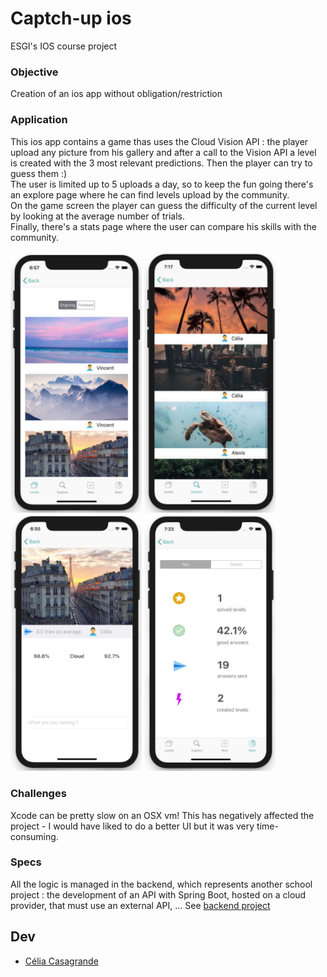 # Captch-up ios
ESGI's IOS course project

### Objective
Creation of an ios app without obligation/restriction

### Application
This ios app contains a game thas uses the Cloud Vision API : the player upload any picture from his gallery and after a call to the Vision API a level is created with the 3 most relevant predictions. Then the player can try to guess them :)</br>
The user is limited up to 5 uploads a day, so to keep the fun going there's an explore page where he can find levels upload by the community.</br>
On the game screen the player can guess the difficulty of the current level by looking at the average number of trials.
</br>Finally, there's a stats page where the user can compare his skills with the community.
</br></br> 
<img src="/captchup/Assets.xcassets/unfinished_levels_screen.png" width=210>
<img src="/captchup/Assets.xcassets/explore.JPG" width=210>
<img src="/captchup/Assets.xcassets/game_screen.PNG" width=210>
<img src="/captchup/Assets.xcassets/stats_screen.JPG" width=210>

### Challenges
Xcode can be pretty slow on an OSX vm! This has negatively affected the project - I would have liked to do a better UI but it was very time-consuming.

### Specs
All the logic is managed in the backend, which represents another school project : the development of an API with Spring Boot, hosted on a cloud provider, that must use an external API, ... 
See [backend project](https://github.com/csgrdcelia/captchup-springbackend)

## Dev
- [Célia Casagrande](https://github.com/csgrdcelia)
